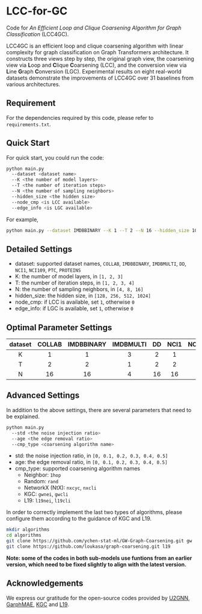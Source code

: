 # LCC-for-GC
Code for *An Efficient Loop and Clique Coarsening Algorithm for Graph Classification* (LCC4GC).

LCC4GC is an efficient loop and clique coarsening algorithm with linear complexity for graph classification on Graph Transformers architecture.
It constructs three views step by step, the original graph view, the coarsening view via **L**oop and **C**lique **C**oarsening (LCC), and the conversion view via **L**ine **G**raph **C**onversion (LGC).
Experimental results on eight real-world datasets demonstrate the improvements of LCC4GC over 31 baselines from various architectures.

## Requirement
For the dependencies required by this code, please refer to `requirements.txt`.

## Quick Start
For quick start, you could run the code:
```bash
python main.py 
  --dataset <dataset name> 
  --K <the number of model layers> 
  --T <the number of iteration steps> 
  --N <the number of sampling neighbors> 
  --hidden_size <the hidden size> 
  --node_cmp <is LCC available> 
  --edge_info <is LGC available>
```
For example,
```bash
python main.py --dataset IMDBBINARY --K 1 --T 2 --N 16 --hidden_size 1024 --node_cmp 1 --edge_info 1
```

## Detailed Settings
- dataset: supported dataset names, `COLLAB`, `IMDBBINARY`, `IMDBMULTI`, `DD`, `NCI1`, `NCI109`, `PTC`, `PROTEINS`
- K: the number of model layers, in `[1, 2, 3]`
- T: the number of iteration steps, in `[1, 2, 3, 4]`
- N: the number of sampling neighbors, in `[4, 8, 16]`
- hidden_size: the hidden size, in `[128, 256, 512, 1024]`
- node_cmp: if LCC is available, set `1`, otherwise `0`
- edge_info: if LGC is available, set `1`, otherwise `0`

## Optimal Parameter Settings
| dataset | COLLAB | IMDBBINARY | IMDBMULTI | DD | NCI1 | NCI109 | PTC | PROTEINS |
|:-:|:-:|:-:|:-:|:-:|:-:|:-:|:-:|:-:|
| K | 1 | 1 | 3 | 2 | 1 | 3 | 2 | 1 |
| T | 2 | 2 | 1 | 2 | 2 | 4 | 1 | 1 |
| N | 16 | 16 | 4 | 16 | 16 | 16 | 4 | 8 |

## Advanced Settings
In addition to the above settings, there are several parameters that need to be explained.
```bash
python main.py
  --std <the noise injection ratio>
  --age <the edge removal ratio>
  --cmp_type <coarsening algorithm name>
```
- std: the noise injection ratio, in `[0, 0.1, 0.2, 0.3, 0.4, 0.5]`
- age: the edge removal ratio, in `[0, 0.1, 0.2, 0.3, 0.4, 0.5]`
- cmp_type: supported coarsening algorithm names
  - Neighbor: `1hop`
  - Random: `rand`
  - NetworkX (NtX): `nxcyc`, `nxcli`
  - KGC: `gwnei`, `gwcli`
  - L19: `l19nei`, `l19cli`

In order to correctly implement the last two types of algorithms, please configure them according to the guidance of KGC and L19.

```bash
mkdir algorithms
cd algorithms
git clone https://github.com/ychen-stat-ml/GW-Graph-Coarsening.git gw
git clone https://github.com/loukasa/graph-coarsening.git l19
```
**Note: some of the codes in both sub-models use funtions from an earlier version, which need to be fixed slightly to align with the latest version.**

## Acknowledgements
We express our gratitude for the open-source codes provided by [U2GNN](https://github.com/daiquocnguyen/Graph-Transformer), [GarphMAE](https://github.com/THUDM/GraphMAE), [KGC](https://github.com/ychen-stat-ml/GW-Graph-Coarsening) and [L19](https://github.com/loukasa/graph-coarsening/tree/v1.1).